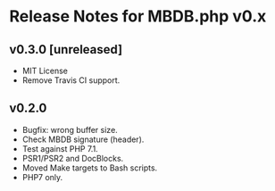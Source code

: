 # Release Notes for MBDB.php v0.x

## v0.3.0 [unreleased]

- MIT License
- Remove Travis CI support.

## v0.2.0

- Bugfix: wrong buffer size.
- Check MBDB signature (header).
- Test against PHP 7.1.
- PSR1/PSR2 and DocBlocks.
- Moved Make targets to Bash scripts.
- PHP7 only.
